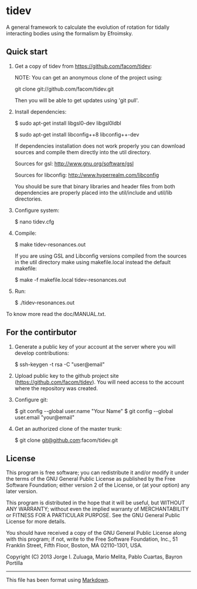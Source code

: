 tidev
=====

A general framework to calculate the evolution of rotation for tidally
interacting bodies using the formalism by Efroimsky.

Quick start
-----------

1. Get a copy of tidev from https://github.com/facom/tidev:

   NOTE: You can get an anonymous clone of the project using:

      git clone git://github.com/facom/tidev.git

   Then you will be able to get updates using 'git pull'.

2. Install dependencies:

    $ sudo apt-get install libgsl0-dev libgsl0ldbl

    $ sudo apt-get install libconfig++8 libconfig++-dev

   If dependencies installation does not work properly you can
   download sources and compile them directly into the util directory.

   Sources for gsl: http://www.gnu.org/software/gsl
   
   Sources for libconfig: http://www.hyperrealm.com/libconfig

   You should be sure that binary libraries and header files from both
   dependencies are properly placed into the util/include and util/lib
   directories.

3. Configure system:

    $ nano tidev.cfg

4. Compile:

    $ make tidev-resonances.out

   If you are using GSL and Libconfig versions compiled from the
   sources in the util directory make using makefile.local instead the
   default makefile:
   
    $ make -f makefile.local tidev-resonances.out

4. Run:

    $ ./tidev-resonances.out

To know more read the doc/MANUAL.txt.

For the contirbutor
-------------------

1. Generate a public key of your account at the server where you will
   develop contributions:

   $ ssh-keygen -t rsa -C "user@email"

2. Upload public key to the github project site
   (https://github.com/facom/tidev).  You will need access to the
   account where the repository was created.

3. Configure git:

   $ git config --global user.name "Your Name"
   $ git config --global user.email "your@email"

4. Get an authorized clone of the master trunk:

   $ git clone git@github.com:facom/tidev.git

License
-------

This program is free software; you can redistribute it and/or modify
it under the terms of the GNU General Public License as published by
the Free Software Foundation; either version 2 of the License, or (at
your option) any later version.

This program is distributed in the hope that it will be useful, but
WITHOUT ANY WARRANTY; without even the implied warranty of
MERCHANTABILITY or FITNESS FOR A PARTICULAR PURPOSE.  See the GNU
General Public License for more details.

You should have received a copy of the GNU General Public License
along with this program; if not, write to the Free Software
Foundation, Inc., 51 Franklin Street, Fifth Floor, Boston, MA
02110-1301, USA.

Copyright (C) 2013 Jorge I. Zuluaga, Mario Melita, Pablo Cuartas,
Bayron Portilla

---------------------

This file has been format using
[Markdown](http://daringfireball.net/projects/markdown).